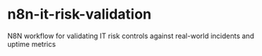 # n8n-it-risk-validation
N8N workflow for validating IT risk controls against real-world incidents and uptime metrics
